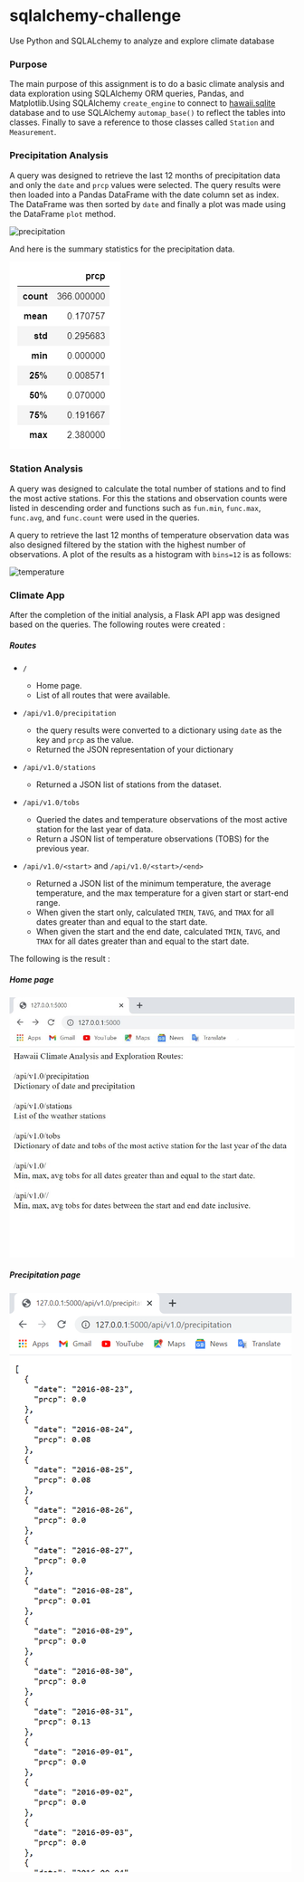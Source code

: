 # sqlalchemy-challenge

Use Python and SQLALchemy to analyze and explore climate database


### Purpose

The main purpose of this assignment is to do a basic climate analysis and data exploration using SQLAlchemy ORM queries, Pandas, and Matplotlib.Using SQLAlchemy `create_engine` to connect to [hawaii.sqlite](Resources/hawaii.sqlite) database and to use SQLAlchemy `automap_base()` to reflect the tables into classes. Finally to save a reference to those classes called `Station` and `Measurement`.


### Precipitation Analysis

A query was designed to retrieve the last 12 months of precipitation data and only the `date` and `prcp` values were selected. The query results were then loaded into a Pandas DataFrame with the date column set as index. The DataFrame was then sorted by `date` and finally a plot was made using the DataFrame `plot` method.

![precipitation](https://github.com/Anumala89/sqlalchemy-climate-analysis-exploration/blob/main/Graphs/Precipitation_Bargraph.png)

And here is the summary statistics for the precipitation data.

![summary](Images/statistics_summary.png)


### Station Analysis

A query was designed to calculate the total number of stations and to find the most active stations. For this the stations and observation counts were listed in descending order and functions such as `fun.min`, `func.max`, `func.avg`, and `func.count` were used in the queries. 

A query to retrieve the last 12 months of temperature observation data was also designed filtered by the station with the highest number of observations. A plot of the results as a histogram with `bins=12` is as follows:

![temperature](https://github.com/Anumala89/sqlalchemy-climate-analysis-exploration/blob/main/Graphs/Temperature_Histogram.png)


### Climate App

After the completion of the initial analysis, a Flask API app was designed based on the queries. The following routes were created :

##### Routes

* `/`

    * Home page.
    * List of all routes that were available.

* `/api/v1.0/precipitation`

    * the query results were converted to a dictionary using `date` as the key and `prcp` as the value.
    * Returned the JSON representation of your dictionary

* `/api/v1.0/stations`

    * Returned a JSON list of stations from the dataset.

* `/api/v1.0/tobs`

    * Queried the dates and temperature observations of the most active station for the last year of data.
    * Return a JSON list of temperature observations (TOBS) for the previous year.

* `/api/v1.0/<start>` and `/api/v1.0/<start>/<end>`

    * Returned a JSON list of the minimum temperature, the average temperature, and the max temperature for a given start or start-end range.
    * When given the start only, calculated `TMIN`, `TAVG`, and `TMAX` for all dates greater than and equal to the start date.
    * When given the start and the end date, calculated `TMIN`, `TAVG`, and `TMAX` for all dates greater than and equal to the start date.

 The following is the result :

##### Home page
 
 ![api](Images/api.png)

##### Precipitation page

![route](Images/route.png)


